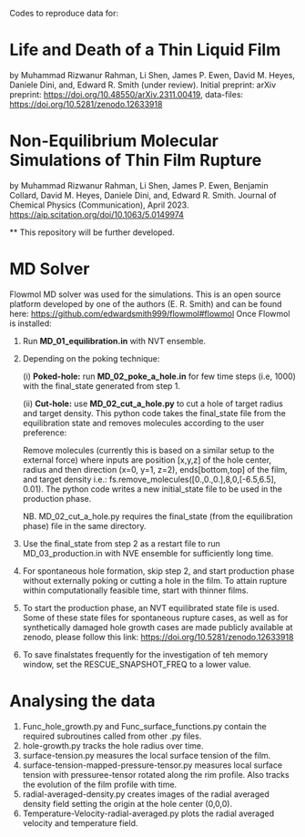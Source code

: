 Codes to reproduce data for: 

# Life and Death of a Thin Liquid Film
   by
   Muhammad Rizwanur Rahman, Li Shen, James P. Ewen, David M. Heyes, Daniele Dini, and, Edward R. Smith (under review).
   Initial preprint: arXiv preprint: https://doi.org/10.48550/arXiv.2311.00419, data-files: https://doi.org/10.5281/zenodo.12633918
   
# Non-Equilibrium Molecular Simulations of Thin Film Rupture
   by 
   Muhammad Rizwanur Rahman, Li Shen, James P. Ewen, Benjamin Collard, David M. Heyes, Daniele Dini, and, Edward R. Smith.
   Journal of Chemical Physics (Communication), April 2023.
   https://aip.scitation.org/doi/10.1063/5.0149974

** This repository will be further developed. 


# MD Solver
Flowmol MD solver was used for the simulations. This is an open source platform developed by one of the authors (E. R. Smith) and can be found here: https://github.com/edwardsmith999/flowmol#flowmol
Once Flowmol is installed: 

1. Run <b>MD_01_equilibration.in</b> with NVT ensemble.
2. Depending on the poking technique:

     (i) <b>Poked-hole:</b> run <b>MD_02_poke_a_hole.in</b> for few time steps (i.e, 1000) with the final_state generated from step 1.
     
     (ii) <b>Cut-hole:</b> use <b>MD_02_cut_a_hole.py</b> to cut a hole of target radius and target density. This python code takes the final_state file from the equilibration state and removes molecules according to the user preference:
     
     Remove molecules (currently this is based on a similar setup to the external force)
     where inputs are position [x,y,z] of the hole center, radius and then direction (x=0, y=1, z=2), ends[bottom,top] of the film, and target density
     i.e.: fs.remove_molecules([0.,0.,0.],8,0,[-6.5,6.5], 0.01). The python code writes a new initial_state file to be used in the production phase.
     
     NB. MD_02_cut_a_hole.py requires the final_state (from the equilibration phase) file in the same directory. 

3. Use the final_state from step 2 as a restart file to run MD_03_production.in with NVE ensemble for sufficiently long time.
4. For spontaneous hole formation, skip step 2, and start production phase without externally poking or cutting a hole in the film. To attain rupture within computationally feasible time, start with thinner films.
5. To start the production phase, an NVT equilibrated state file is used. Some of these state files for spontaneous rupture cases, as well as for synthetically damaged hole growth cases are made publicly available at zenodo, please follow this link: https://doi.org/10.5281/zenodo.12633918
6. To save finalstates frequently for the investigation of teh memory window, set the RESCUE_SNAPSHOT_FREQ to a lower value. 

# Analysing the data
1. Func_hole_growth.py and Func_surface_functions.py contain the required subroutines called from other .py files.
1. hole-growth.py  tracks the hole radius over time.
2. surface-tension.py  measures the local surface tension of the film.
3. surface-tension-mapped-pressure-tensor.py measures local surface tension with pressuree-tensor rotated along the rim profile. Also tracks the evolution      of the film profile with time.
4. radial-averaged-density.py creates images of the radial averaged density field setting the origin at the hole center (0,0,0).
5. Temperature-Velocity-radial-averaged.py plots the radial averaged velocity and temperature field.
